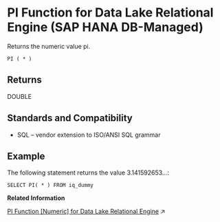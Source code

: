 <!-- loioa00d30617d804ed09f9ea466c20c5b58 -->

# PI Function for Data Lake Relational Engine \(SAP HANA DB-Managed\)

Returns the numeric value pi.



```
PI ( * )
```



<a name="loioa00d30617d804ed09f9ea466c20c5b58__section_qkb_rpn_vrb"/>

## Returns

DOUBLE



<a name="loioa00d30617d804ed09f9ea466c20c5b58__section_c3h_spn_vrb"/>

## Standards and Compatibility

-   SQL – vendor extension to ISO/ANSI SQL grammar



<a name="loioa00d30617d804ed09f9ea466c20c5b58__section_its_spn_vrb"/>

## Example

The following statement returns the value 3.141592653…:

```
SELECT PI( * ) FROM iq_dummy
```

**Related Information**  


[PI Function [Numeric] for Data Lake Relational Engine](https://help.sap.com/viewer/19b3964099384f178ad08f2d348232a9/2023_1_QRC/en-US/a56ea16284f21015b398e51fb08558f3.html "Returns the numeric value pi.") :arrow_upper_right:

